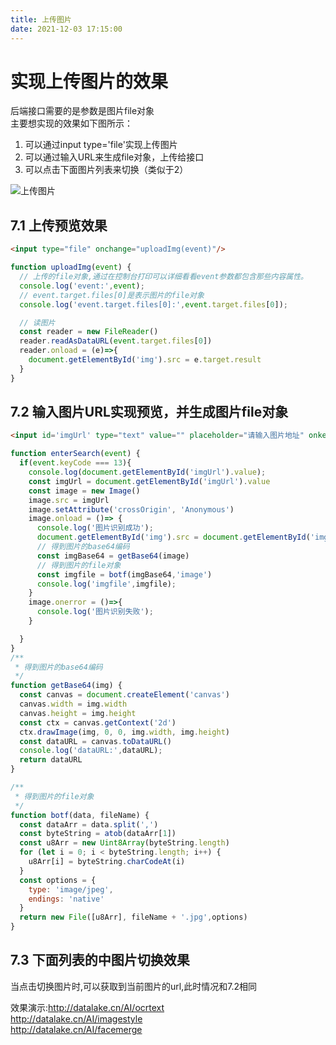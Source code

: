 ```yaml
---
title: 上传图片
date: 2021-12-03 17:15:00
---
```

# 实现上传图片的效果
后端接口需要的是参数是图片file对象  
主要想实现的效果如下图所示：
1. 可以通过input type='file'实现上传图片
2. 可以通过输入URL来生成file对象，上传给接口
3. 可以点击下面图片列表来切换（类似于2）
<img :src="$withBase('/images/upload.png')" alt="上传图片">

## 7.1 上传预览效果
```html
<input type="file" onchange="uploadImg(event)"/>
```
```js
function uploadImg(event) {
  // 上传的file对象,通过在控制台打印可以详细看看event参数都包含那些内容属性。
  console.log('event:',event);
  // event.target.files[0]是表示图片的file对象
  console.log('event.target.files[0]:',event.target.files[0]);

  // 读图片
  const reader = new FileReader()
  reader.readAsDataURL(event.target.files[0])
  reader.onload = (e)=>{
    document.getElementById('img').src = e.target.result
  }
}
```
## 7.2 输入图片URL实现预览，并生成图片file对象
```html
<input id='imgUrl' type="text" value="" placeholder="请输入图片地址" onkeydown="enterSearch(event)" />
```
```js
function enterSearch(event) {
  if(event.keyCode === 13){
    console.log(document.getElementById('imgUrl').value);
    const imgUrl = document.getElementById('imgUrl').value
    const image = new Image()
    image.src = imgUrl
    image.setAttribute('crossOrigin', 'Anonymous')
    image.onload = ()=> {
      console.log('图片识别成功');
      document.getElementById('img').src = document.getElementById('imgUrl').value
      // 得到图片的base64编码
      const imgBase64 = getBase64(image)
      // 得到图片的file对象
      const imgfile = botf(imgBase64,'image')
      console.log('imgfile',imgfile);
    }
    image.onerror = ()=>{
      console.log('图片识别失败');
    }

  }
}
/**
 * 得到图片的base64编码
 */
function getBase64(img) {
  const canvas = document.createElement('canvas')
  canvas.width = img.width
  canvas.height = img.height
  const ctx = canvas.getContext('2d')
  ctx.drawImage(img, 0, 0, img.width, img.height)
  const dataURL = canvas.toDataURL()
  console.log('dataURL:',dataURL);
  return dataURL
}

/**
 * 得到图片的file对象
 */
function botf(data, fileName) {
  const dataArr = data.split(',')
  const byteString = atob(dataArr[1])
  const u8Arr = new Uint8Array(byteString.length)
  for (let i = 0; i < byteString.length; i++) {
    u8Arr[i] = byteString.charCodeAt(i)
  }
  const options = {
    type: 'image/jpeg',
    endings: 'native'
  }
  return new File([u8Arr], fileName + '.jpg',options)
}
```
## 7.3 下面列表的中图片切换效果
当点击切换图片时,可以获取到当前图片的url,此时情况和7.2相同  

效果演示:http://datalake.cn/AI/ocrtext  
http://datalake.cn/AI/imagestyle  
http://datalake.cn/AI/facemerge